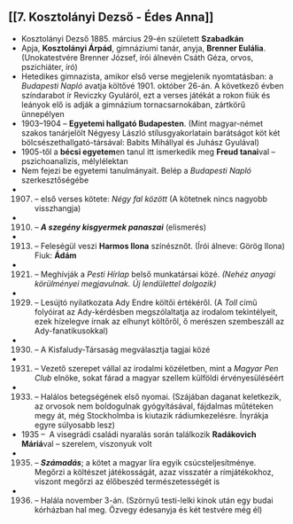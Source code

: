 ## [[7. Kosztolányi Dezső - Édes Anna]]

- Kosztolányi Dezső 1885. március 29-én született **Szabadkán**
- Apja, **Kosztolányi Árpád**, gimnáziumi tanár, anyja, **Brenner Eulália**. (Unokatestvére Brenner József, írói álnevén Csáth Géza, orvos, pszichiáter, író)
- Hetedikes gimnazista, amikor első verse megjelenik nyomtatásban: a _Budapesti Napló_ avatja költővé 1901. október 26-án. A következő évben színdarabot ír Reviczky Gyuláról, ezt a verses játékát a rokon fiúk és leányok elő is adják a gimnázium tornacsarnokában, zártkörű ünnepélyen
- 1903–1904 – **Egyetemi hallgató Budapesten**. (Mint magyar-német szakos tanárjelölt Négyesy László stílusgyakorlatain barátságot köt két bölcsészethallgató-társával: Babits Mihállyal és Juhász Gyulával)
- 1905-től a **bécsi egyetem**en tanul itt ismerkedik meg **Freud tanai**val – pszichoanalízis, mélylélektan
- Nem fejezi be egyetemi tanulmányait. Belép a _Budapesti Napló_ szerkesztőségébe
- 1907. – első verses kötete: _Négy fal között_ (A kötetnek nincs nagyobb visszhangja)
- 1910. – **_A szegény kisgyermek panaszai_** (elismerés)
- 1913. – Feleségül veszi **Harmos Ilona** színésznőt. (Írói álneve: Görög Ilona) Fiuk: **Ádám**
- 1921. – Meghívják a _Pesti Hírlap_ belső munkatársai közé. _(Nehéz anyagi körülményei megjavulnak. Új lendülettel dolgozik)_
- 1929. – Lesújtó nyilatkozata Ady Endre költői értékéről. (A _Toll_ című folyóirat az Ady-kérdésben megszólaltatja az irodalom tekintélyeit, ezek hízelegve írnak az elhunyt költőről, ő merészen szembeszáll az Ady-fanatikusokkal)
- 1930. – A Kisfaludy-Társaság megválasztja tagjai közé
- 1931. – Vezető szerepet vállal az irodalmi közéletben, mint a _Magyar Pen Club_ elnöke, sokat fárad a magyar szellem külföldi érvényesüléséért
- 1933. – Halálos betegségének első nyomai. (Szájában daganat keletkezik, az orvosok nem boldogulnak gyógyításával, fájdalmas műtéteken megy át, még Stockholmba is kiutazik rádiumkezelésre. Ínyrákja egyre súlyosabb lesz)
- 1935 –  A visegrádi családi nyaralás során találkozik **Radákovich Máriá**val – szerelem, viszonyuk volt
- 1935. – **_Számadás_**; a kötet a magyar líra egyik csúcsteljesítménye. Megőrzi a költészet játékosságát, azaz visszatér a rímjátékokhoz, viszont megőrzi az élőbeszéd természetességét is
- 1936. – Halála november 3-án. (Szörnyű testi-lelki kínok után egy budai kórházban hal meg. Özvegy édesanyja és két testvére még él)